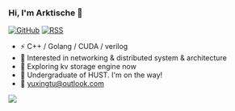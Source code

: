### Hi, I'm Arktische 👋

[![GitHub](https://img.shields.io/badge/dynamic/json?logo=github&label=GitHub&labelColor=495867&color=495867&query=%24.data.totalSubs&url=https%3A%2F%2Fapi.spencerwoo.com%2Fsubstats%2F%3Fsource%3Dgithub%26queryKey%3Dhayschan&style=flat-square)](https://github.com/Arktische)
[![RSS](https://img.shields.io/badge/dynamic/json?logo=rss&logoColor=white&label=RSS&labelColor=95B8D1&color=95B8D1&query=%24.data.totalSubs&url=https%3A%2F%2Fapi.spencerwoo.com%2Fsubstats%2F%3Fsource%3Dfeedly%257Cinoreader%257CfeedsPub%26queryKey%3Dhttps://haysc.tech/feed.xml&style=flat-square)](https://bytesflow.me/)

- ⚡ C++ / Golang / CUDA / verilog
- 🧐 Interested in networking & distributed system & architecture
- 🌌 Exploring kv storage engine now 
- 🌱 Undergraduate of HUST. I'm on the way!
- 📧 yuxingtu@outlook.com


![](https://github-readme-stats.vercel.app/api/top-langs/?username=Arktische&hide=html,css&layout=compact&langs_count=9)
